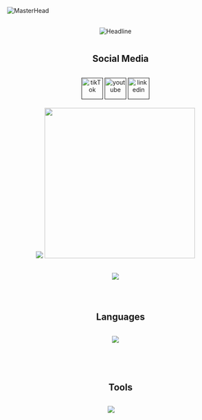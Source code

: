 ![MasterHead](https://1.bp.blogspot.com/-7A4WynwLsMw/XbBpCXG8fHI/AAAAAAAAMt4/uOa1bpLskYgrwGbllhSu2SDj_Mig8SXJQCLcBGAsYHQ/s1600/2000_600px.gif)

<div align="center">
   <br/>
    <img src="https://readme-typing-svg.herokuapp.com?color=%4460f3&size=32&center=true&vCenter=true&width=600&height=50&lines=Hi+%F0%9F%91%8B+I'm+Induwara+Akshan;"
        alt="Headline" />
    <br/>
    <div id="user-content-toc">
        <ul>
            <summary><h2 style="display: inline-block">Social Media</h2></summary>
        </ul>
        <a href="">
            <img src="https://cdn-icons-png.flaticon.com/128/15713/15713399.png" alt="tikTok" width="50"></a>
        <a href="">
            <img src="https://cdn-icons-png.flaticon.com/128/3938/3938037.png" alt="youtube" width="50"></a>
        <a href="">
            <img src="https://cdn-icons-png.flaticon.com/128/3536/3536505.png" alt="linkedin" width="50">
        </a>
    </div>
    <br />
    <div>
        <td>
            <img src="https://github-readme-stats.anuraghazra1.vercel.app/api/top-langs/?username=IAkshan2005&theme=dark&hide_border=false&no-bg=true&no-frame=true&langs_count=10">
            <img src="https://cdn.dribbble.com/users/1162077/screenshots/3848914/programmer.gif" width=350px>
        </td>
    </div>
    <br />
    <p align="center">
      <img src="https://github-profile-summary-cards.vercel.app/api/cards/profile-details?username=IAkshan2005&theme=tokyonight" />
    </p>
    <br />
    <div id="user-content-toc">
        <ul>
            <summary>
                <h2 style="display: inline-block">Languages</h2>
            </summary>
        </ul>
    </div>
    <p>
        <a href="https://skillicons.dev">
            <img src="https://skillicons.dev/icons?i=html,css,js,bootstrap,py,php&perline=14" />
        </a>
    </p>
    <br /><br />
    <div id="user-content-toc">
        <ul>
            <summary>
                <h2 style="display: inline-block">Tools</h2>
            </summary>
        </ul>
    </div>
    <p>
        <img src="https://skillicons.dev/icons?i=mysql,github,vscode,git,windows,kali&perline=14" />
        </a>
    </p>
</div>
